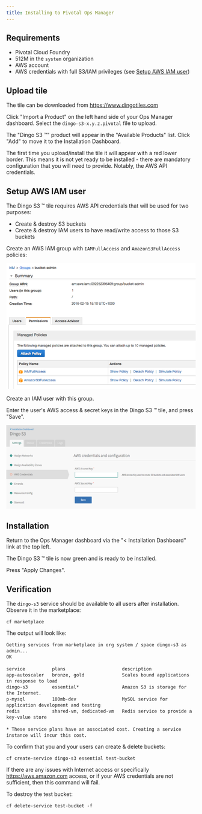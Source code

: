 ```yaml
---
title: Installing to Pivotal Ops Manager
---
```


## <a id="requirements"></a>Requirements

* Pivotal Cloud Foundry
* 512M in the `system` organization
* AWS account
* AWS credentials with full S3/IAM privileges (see <a href="#iam-user">Setup AWS IAM user</a>)

## <a id="upload-tile"></a>Upload tile

The tile can be downloaded from https://www.dingotiles.com

Click "Import a Product" on the left hand side of your Ops Manager dashboard. Select the `dingo-s3-x.y.z.pivotal` file to upload.

The "Dingo S3 ™" product will appear in the "Available Products" list. Click "Add" to move it to the Installation Dashboard.

The first time you upload/install the tile it will appear with a red lower border. This means it is not yet ready to be installed - there are mandatory configuration that you will need to provide. Notably, the AWS API credentials.

## <a id="iam-user"></a>Setup AWS IAM user

The Dingo S3 ™ tile requires AWS API credentials that will be used for two purposes:

* Create & destroy S3 buckets
* Create & destroy IAM users to have read/write access to those S3 buckets

Create an AWS IAM group with `IAMFullAccess` and `AmazonS3FullAccess` policies:

![aws-iam-group](images/aws-iam-group.png)

Create an IAM user with this group.

Enter the user's AWS access & secret keys in the Dingo S3 ™ tile, and press "Save".

![tile-aws-credentials](images/tile-aws-credentials.png)

## <a id="installation"></a>Installation

Return to the Ops Manager dashboard via the "< Installation Dashboard" link at the top left.

The Dingo S3 ™ tile is now green and is ready to be installed.

Press "Apply Changes".

## <a id="verification"></a>Verification

The `dingo-s3` service should be available to all users after installation. Observe it in the marketplace:

```
cf marketplace
```

The output will look like:

```
Getting services from marketplace in org system / space dingo-s3 as admin...
OK

service          plans                     description
app-autoscaler   bronze, gold              Scales bound applications in response to load
dingo-s3         essential*                Amazon S3 is storage for the Internet.
p-mysql          100mb-dev                 MySQL service for application development and testing
redis            shared-vm, dedicated-vm   Redis service to provide a key-value store

* These service plans have an associated cost. Creating a service instance will incur this cost.
```

To confirm that you and your users can create & delete buckets:

```
cf create-service dingo-s3 essential test-bucket
```

If there are any issues with Internet access or specifically https://aws.amazon.com access, or if your AWS credentials are not sufficient, then this command will fail.

To destroy the test bucket:

```
cf delete-service test-bucket -f
```
